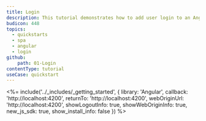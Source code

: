 ```yaml
---
title: Login
description: This tutorial demonstrates how to add user login to an Angular application using Auth0.
budicon: 448
topics:
  - quickstarts
  - spa
  - angular
  - login
github:
    path: 01-Login
contentType: tutorial
useCase: quickstart
---
```


<!-- markdownlint-disable MD002 MD034 MD041 -->

<%= include('../_includes/_getting_started', { library: 'Angular', callback: 'http://localhost:4200', returnTo: 'http://localhost:4200', webOriginUrl: 'http://localhost:4200', showLogoutInfo: true, showWebOriginInfo: true, new_js_sdk: true, show_install_info: false }) %>
